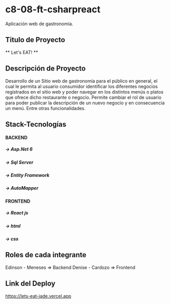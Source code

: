 # c8-08-ft-csharpreact
Aplicación web de gastronomía.

## Titulo de Proyecto
  ** Let's EAT! **
## Descripción de Proyecto
Desarrollo de un Sitio web de gastronomía para el público en general, el cual le permita al usuario consumidor identificar los diferentes negocios registrados en el sitio web y poder navegar en los distintos menús o platos que ofrece dicho restaurante o negocio. Permite cambiar el rol de usuario para poder publicar la descripción de un nuevo negocio y en consecuencia un menú. Entre otras funcionalidades.
## Stack-Tecnologías
#### BACKEND
##### -> Asp.Net 6
##### -> Sql Server
##### -> Entity Framework
##### -> AutoMapper
#### FRONTEND
##### -> React js
##### -> html
##### -> css
## Roles de cada integrante
Edinson - Meneses  => Backend
Denise - Cardozo   => Frontend
## Link del Deploy
https://lets-eat-jade.vercel.app

